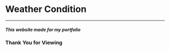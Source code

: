 <h1>Weather Condition</h1>
<hr>
<h5>This website made for my portfolio</h5>
<h3>Thank You for Viewing</h3>
